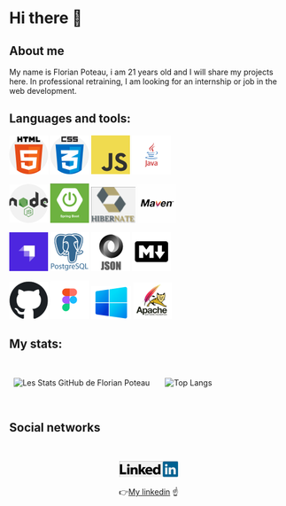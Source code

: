 # Hi there 👋

## About me

My name is Florian Poteau, i am 21 years old and I will share my projects here. In professional retraining, I am looking for an internship or job in the web development.

## Languages and tools:

![Cover](https://github.com/florianpoteau/florianpoteau/blob/main/img/html5.png)
![Cover](https://github.com/florianpoteau/florianpoteau/blob/main/img/CSS3.png)
![Cover](https://github.com/florianpoteau/florianpoteau/blob/main/img/javascript.png)
![Cover](https://github.com/florianpoteau/florianpoteau/blob/main/img/java.png)

![Cover](https://github.com/florianpoteau/florianpoteau/blob/main/img/nodeJS.png)
![Cover](https://github.com/florianpoteau/florianpoteau/blob/main/img/springboot.png)
![Cover](https://github.com/florianpoteau/florianpoteau/blob/main/img/hibernate.png)
![Cover](https://github.com/florianpoteau/florianpoteau/blob/main/img/mavenLogo.png)

![Cover](https://github.com/florianpoteau/florianpoteau/blob/main/img/strapi.png)
![Cover](https://github.com/florianpoteau/florianpoteau/blob/main/img/postgres.png)
![Cover](https://github.com/florianpoteau/florianpoteau/blob/main/img/json.png)
![Cover](https://github.com/florianpoteau/florianpoteau/blob/main/img/markdown.png)

![Cover](https://github.com/florianpoteau/florianpoteau/blob/main/img/github.png)
![Cover](https://github.com/florianpoteau/florianpoteau/blob/main/img/figma.png)
![Cover](https://github.com/florianpoteau/florianPoteau/blob/main/img/windows.png)
![Cover](https://github.com/florianpoteau/florianPoteau/blob/main/img/tomcat.png)

## My stats:

<br>

&nbsp;&nbsp;![Les Stats GitHub de Florian Poteau](https://github-readme-stats.vercel.app/api?username=florianpoteau&show_icons=true&theme=github_dark)&nbsp;&nbsp;&nbsp;&nbsp;&nbsp;&nbsp;
![Top Langs](https://github-readme-stats.vercel.app/api/top-langs/?username=florianpoteau)

<br>

## Social networks

<br>

<div align="center">

<a href= "https://www.linkedin.com/in/florian-poteau-63a9a71a1/"><img src = "/img/linkedin.png" alt="img"></a>

:point_right:<a href= "https://www.linkedin.com/in/florian-poteau-63a9a71a1/">My linkedin</a> :point_up:

</div>

<!--
**florianpoteau/florianpoteau** is a ✨ _special_ ✨ repository because its `README.md` (this file) appears on your GitHub profile.

Here are some ideas to get you started:

- 🔭 I’m currently working on ...
- 🌱 I’m currently learning ...
- 👯 I’m looking to collaborate on ...
- 🤔 I’m looking for help with ...
- 💬 Ask me about ...
- 📫 How to reach me: ...
- 😄 Pronouns: ...
- ⚡ Fun fact: ...
-->
